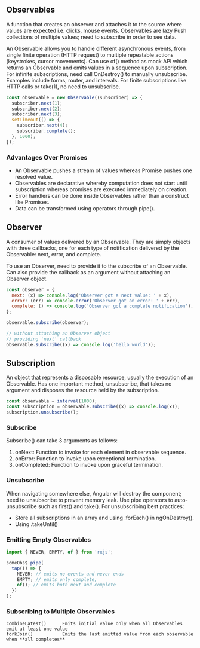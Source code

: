 ## Observables

A function that creates an observer and attaches it to the source where values are expected i.e. clicks, mouse events. Observables are lazy Push collections of multiple values; need to subscribe in order to see data.

An Observable allows you to handle different asynchronous events, from single finite operation (HTTP request) to multiple repeatable actions (keystrokes, cursor movements). Can use of() method as mock API which returns an Observable and emits values in a sequence upon subscription. For infinite subscriptions, need call OnDestroy() to manually unsubscribe. Examples include forms, router, and intervals. For finite subscriptions like HTTP calls or take(1), no need to unsubscribe.

```js
const observable = new Observable((subscriber) => {
  subscriber.next(1);
  subscriber.next(2);
  subscriber.next(3);
  setTimeout(() => {
    subscriber.next(4);
    subscriber.complete();
  }, 1000);
});
```

### Advantages Over Promises

- An Observable pushes a stream of values whereas Promise pushes one resolved value.
- Observables are declarative whereby computation does not start until subscription whereas promises are executed immediately on creation.
- Error handlers can be done inside Observables rather than a construct like Promises.
- Data can be transformed using operators through pipe().

## Observer

A consumer of values delivered by an Observable. They are simply objects with three callbacks, one for each type of notification delivered by the Observable: next, error, and complete.

To use an Observer, need to provide it to the subscribe of an Observable. Can also provide the callback as an argument without attaching an Observer object.

```js
const observer = {
  next: (x) => console.log('Observer got a next value: ' + x),
  error: (err) => console.error('Observer got an error: ' + err),
  complete: () => console.log('Observer got a complete notification'),
};

observable.subscribe(observer);

// without attaching an Observer object
// providing 'next' callback
observable.subscribe((x) => console.log('hello world'));
```

## Subscription

An object that represents a disposable resource, usually the execution of an Observable. Has one important method, unsubscribe, that takes no argument and disposes the resource held by the subscription.

```js
const observable = interval(1000);
const subscription = observable.subscribe((x) => console.log(x));
subscription.unsubscribe();
```

### Subscribe

Subscribe() can take 3 arguments as follows:

1. onNext: Function to invoke for each element in observable sequence.
2. onError: Function to invoke upon exceptional termination.
3. onCompleted: Function to invoke upon graceful termination.

### Unsubscribe

When navigating somewhere else, Angular will destroy the component; need to unsubscribe to prevent memory leak. Use pipe operators to auto-unsubscribe such as first() and take(). For unsubscribing best practices:

- Store all subscriptions in an array and using .forEach() in ngOnDestroy().
- Using .takeUntil()

### Emitting Empty Observables

```js
import { NEVER, EMPTY, of } from 'rxjs';

someObs$.pipe(
  tap(() => {
    NEVER; // emits no events and never ends
    EMPTY; // emits only complete;
    of(); // emits both next and complete
  })
);
```

### Subscribing to Multiple Observables

```
combineLatest()      Emits initial value only when all Observables emit at least one value
forkJoin()           Emits the last emitted value from each observable when **all completes**
```
